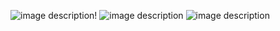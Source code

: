 ![image description](https://media.tenor.com/GSwh5nmSBSEAAAAi/blue-bow-divider-gif.gif)!
![image description](https://cdn.discordapp.com/attachments/850088743465779272/1370898404024258570/Untitled99_20250313234333.png?ex=68212c21&is=681fdaa1&hm=36cc5652722620237f8274232e87782ec281c7ee9ceb2fff42241a6328e7abda&)
![image description](https://i.pinimg.com/736x/63/4a/0b/634a0b6fe074c4a59d535c4e29b0a0b0.jpg)
